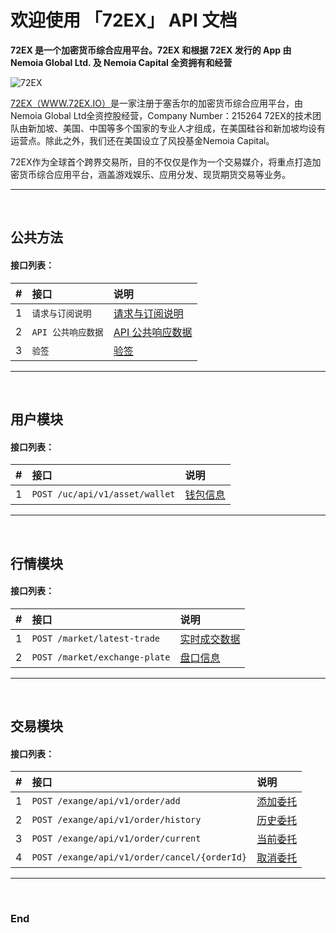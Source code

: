 
# 欢迎使用 「72EX」 API 文档

**72EX 是一个加密货币综合应用平台。72EX 和根据 72EX 发行的 App 由 Nemoia Global Ltd. 及 Nemoia Capital 全资拥有和经营**


![72EX](https://www.72ex.io/logo.png "72EX")


[72EX（WWW.72EX.IO）](https://www.72ex.io)是一家注册于塞舌尔的加密货币综合应用平台，由Nemoia Global Ltd全资控股经营，Company Number：215264 72EX的技术团队由新加坡、美国、中国等多个国家的专业人才组成，在美国硅谷和新加坡均设有运营点。除此之外，我们还在美国设立了风投基金Nemoia Capital。

72EX作为全球首个跨界交易所，目的不仅仅是作为一个交易媒介，将重点打造加密货币综合应用平台，涵盖游戏娱乐、应用分发、现货期货交易等业务。


---
<br>







## 公共方法

#### 接口列表：

|#      |接口     |说明     |
|:---:  |:---    |:---     |
|1      |```请求与订阅说明```|[请求与订阅说明](./docs/zh-cn/common.md#请求与订阅说明)|
|2      |```API 公共响应数据```|[API 公共响应数据](./docs/zh-cn/common.md#api-公共响应数据)|
|3      |```验签```|[验签](./docs/zh-cn/common.md#验签)|


---
<br>



## 用户模块

#### 接口列表：

|#      |接口     |说明     |
|:---:  |:---    |:---     |
|1      |```POST /uc/api/v1/asset/wallet```|[钱包信息](./docs/zh-cn/user.md#post-ucapiv1assetwallet-用户钱包信息)|


---
<br>



## 行情模块

#### 接口列表：

|#      |接口     |说明     |
|:---:  |:---    |:---     |
|1      |```POST /market/latest-trade```|[实时成交数据](./docs/zh-cn/market.md#post-marketlatest-trade-实时成交数据)|
|2      |```POST /market/exchange-plate```|[盘口信息](./docs/zh-cn/market.md#post-marketexchange-plate-盘口信息)|

---
<br>



## 交易模块

#### 接口列表：

|#      |接口     |说明     |
|:---:  |:---    |:---     |
|1      |```POST /exange/api/v1/order/add```                |[添加委托](./docs/zh-cn/exchange.md#post-exangeapiv1orderadd-添加委托)|
|2      |```POST /exange/api/v1/order/history```            |[历史委托](./docs/zh-cn/exchange.md#post-exangeapiv1orderhistory-历史委托)|
|3      |```POST /exange/api/v1/order/current```            |[当前委托](./docs/zh-cn/exchange.md#post-exangeapiv1ordercurrent-当前委托)|
|4      |```POST /exange/api/v1/order/cancel/{orderId}```   |[取消委托](./docs/zh-cn/exchange.md#post-exangeapiv1ordercancelorderId-取消委托)|

---
<br>



### End